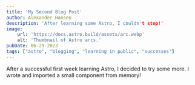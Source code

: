 ```yaml
---
title: 'My Second Blog Post'
author: Alexander Hansen
description: 'After learning some Astro, I couldn't stop!'
image: 
    url: 'https://docs.astro.build/assets/arc.webp'
    alt: 'Thumbnail of Astro arcs.'
pubDate: 06-29-2023
tags: ["astro", "blogging", "learning in public", "successes"]
---
```

After a successful first week learning Astro, I decided to try some more. I wrote and imported a small component from memory!